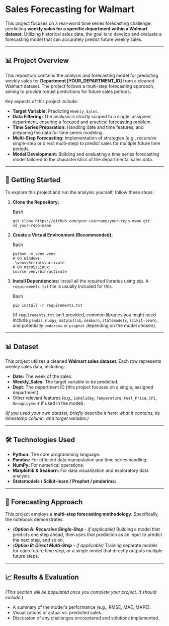 Sales Forecasting for Walmart
====================================================================

This project focuses on a real-world time series forecasting challenge: predicting **weekly sales for a specific department within a Walmart dataset**. Utilizing historical sales data, the goal is to develop and evaluate a forecasting model that can accurately predict future weekly sales.

* * * * *

📊 Project Overview
-------------------

This repository contains the analysis and forecasting model for predicting weekly sales for **Department [YOUR_DEPARTMENT_ID]** from a cleaned Walmart dataset. The project follows a multi-step forecasting approach, aiming to provide robust predictions for future sales periods.

Key aspects of this project include:

-   **Target Variable:** Predicting `Weekly_Sales`.
-   **Data Filtering:** The analysis is strictly scoped to a single, assigned department, ensuring a focused and practical forecasting problem.
-   **Time Series Preparation:** Handling date and time features, and preparing the data for time series modeling.
-   **Multi-Step Forecasting:** Implementation of strategies (e.g., recursive single-step or direct multi-step) to predict sales for multiple future time periods.
-   **Model Development:** Building and evaluating a time series forecasting model tailored to the characteristics of the departmental sales data.

* * * * *

🚀 Getting Started
------------------

To explore this project and run the analysis yourself, follow these steps:

1.  **Clone the Repository:**

    Bash

    ```
    git clone https://github.com/your-username/your-repo-name.git
    cd your-repo-name

    ```

2.  **Create a Virtual Environment (Recommended):**

    Bash

    ```
    python -m venv venv
    # On Windows:
    .\venv\Scripts\activate
    # On macOS/Linux:
    source venv/bin/activate

    ```

3.  **Install Dependencies:** Install all the required libraries using pip. A `requirements.txt` file is usually included for this.

    Bash

    ```
    pip install -r requirements.txt

    ```

    (If `requirements.txt` isn't provided, common libraries you might need include `pandas`, `numpy`, `matplotlib`, `seaborn`, `statsmodels`, `scikit-learn`, and potentially `pmdarima` or `prophet` depending on the model chosen).


* * * * *

📊 Dataset
----------

This project utilizes a cleaned **Walmart sales dataset**. Each row represents weekly sales data, including:

-   **Date:** The week of the sales.
-   **Weekly_Sales:** The target variable to be predicted.
-   **Dept:** The department ID (this project focuses on a single, assigned department).
-   Other relevant features (e.g., `IsHoliday`, `Temperature`, `Fuel_Price`, `CPI`, `Unemployment` if used in the model).

*(If you used your own dataset, briefly describe it here: what it contains, its timestamp column, and target variable.)*

* * * * *

🛠️ Technologies Used
---------------------

-   **Python:** The core programming language.
-   **Pandas:** For efficient data manipulation and time series handling.
-   **NumPy:** For numerical operations.
-   **Matplotlib & Seaborn:** For data visualization and exploratory data analysis.
-   **Statsmodels / Scikit-learn / Prophet / pmdarima:** 

* * * * *

🎯 Forecasting Approach
-----------------------

This project employs a **multi-step forecasting methodology**. Specifically, the notebook demonstrates:

-   *(**Option A: Recursive Single-Step** - if applicable)* Building a model that predicts one step ahead, then uses that prediction as an input to predict the next step, and so on.
-   *(**Option B: Direct Multi-Step** - if applicable)* Training separate models for each future time step, or a single model that directly outputs multiple future steps.

* * * * *

📈 Results & Evaluation
-----------------------

*(This section will be populated once you complete your project. It should include:)*

-   A summary of the model's performance (e.g., RMSE, MAE, MAPE).
-   Visualizations of actual vs. predicted sales.
-   Discussion of any challenges encountered and solutions implemented.